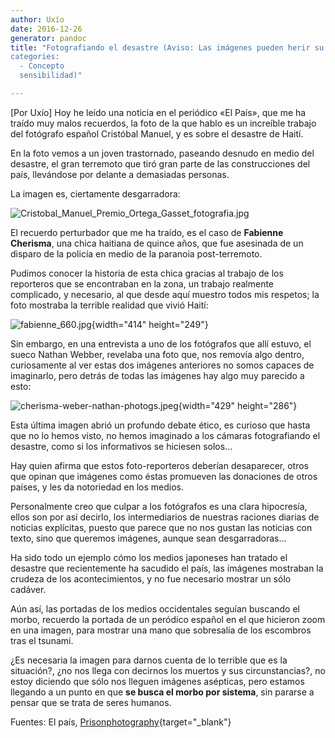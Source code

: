 ```yaml
---
author: Uxío
date: 2016-12-26
generator: pandoc
title: "Fotografiando el desastre (Aviso: Las imágenes pueden herir su
categories:
  - Concepto
  sensibilidad)"

---
```




\[Por Uxío\] Hoy he leído una noticia en el periódico «El País», que me
ha traído muy malos recuerdos, la foto de la que hablo es un increíble
trabajo del fotógrafo español Cristóbal Manuel, y es sobre el desastre
de Haití.

En la foto vemos a un joven trastornado, paseando desnudo en medio del
desastre, el gran terremoto que tiró gran parte de las construcciones
del país, llevándose por delante a demasiadas personas.

La imagen es, ciertamente desgarradora:

![Cristobal_Manuel_Premio_Ortega_Gasset_fotografia.jpg](http://www.entelequia.bligoo.com/media/users/1/79903/images/public/4621/Cristobal_Manuel_Premio_Ortega_Gasset_fotografia.jpg?v=1302679447374)

El recuerdo perturbador que me ha traído, es el caso de **Fabienne
Cherisma**, una chica haitiana de quince años, que fue asesinada de un
disparo de la policía en medio de la paranoia post-terremoto.

Pudimos conocer la historia de esta chica gracias al trabajo de los
reporteros que se encontraban en la zona, un trabajo realmente
complicado, y necesario, al que desde aquí muestro todos mis respetos;
la foto mostraba la terrible realidad que vivió Haití:

![fabienne_660.jpg](http://www.entelequia.bligoo.com/media/users/1/79903/images/public/4621/fabienne_660.jpg?v=1302679843210){width="414"
height="249"}

Sin embargo, en una entrevista a uno de los fotógrafos que allí estuvo,
el sueco Nathan Webber, revelaba una foto que, nos removía algo dentro,
curiosamente al ver estas dos imágenes anteriores no somos capaces de
imaginarlo, pero detrás de todas las imágenes hay algo muy parecido a
esto:

![cherisma-weber-nathan-photogs.jpeg](http://www.entelequia.bligoo.com/media/users/1/79903/images/public/4621/cherisma-weber-nathan-photogs.jpeg?v=1302680095773){width="429"
height="286"}

Esta última imagen abrió un profundo debate ético, es curioso que hasta
que no lo hemos visto, no hemos imaginado a los cámaras fotografiando el
desastre, como si los informativos se hiciesen solos...

Hay quien afirma que estos foto-reporteros deberían desaparecer, otros
que opinan que imágenes como éstas promueven las donaciones de otros
países, y les da notoriedad en los medios.

Personalmente creo que culpar a los fotógrafos es una clara hipocresía,
ellos son por así decirlo, los intermediarios de nuestras raciones
diarias de noticias explícitas, puesto que parece que no nos gustan las
noticias con texto, sino que queremos imágenes, aunque sean
desgarradoras...

Ha sido todo un ejemplo cómo los medios japoneses han tratado el
desastre que recientemente ha sacudido el país, las imágenes mostraban
la crudeza de los acontecimientos, y no fue necesario mostrar un sólo
cadáver.

Aún así, las portadas de los medios occidentales seguían buscando el
morbo, recuerdo la portada de un peródico español en el que hicieron
zoom en una imagen, para mostrar una mano que sobresalía de los
escombros tras el tsunami.

¿Es necesaria la imagen para darnos cuenta de lo terrible que es la
situación?, ¿no nos llega con decirnos los muertos y sus
circunstancias?, no estoy diciendo que sólo nos lleguen imágenes
asépticas, pero estamos llegando a un punto en que **se busca el morbo
por sistema**, sin pararse a pensar que se trata de seres humanos.

Fuentes: El país,
[Prisonphotography](http://prisonphotography.wordpress.com/2011/03/23/brouhaha-in-sweden-following-award-to-paul-hansen-for-his-image-of-fabienne-cherisma/){target="_blank"}
